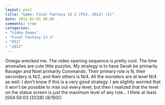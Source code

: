 ```yaml
---
layout: post
title: "Game: Final Fantasy 13 2 (PS3, 2012) (2)"
date: 2012-02-01 00:00
comments: true
categories:
- "Video Games"
- "Final Fantasy 13 2"
- "PS3"
- "2012"
---
```


Omega wrecked me. The video opening sequence is pretty cool. The
time anomalies are cute little puzzles. My strategy is to have
Serah be primarily Ravager and Noel primarily Commando. Their
primary role is N, their secondary is N/2, and their others is
N/4. All the monsters are at level N/4 as well. I don't know if
this is a very good strategy. I am slightly worried that it won't
be possible to max out every level, but then I realized that the
level on the status screen is just the maximum level of any
role... I think at least. [004:56:03 (31/28) (8/160)]    
